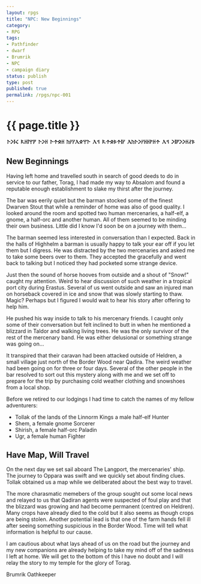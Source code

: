 ```yaml
---
layout: rpgs
title: "NPC: New Beginnings"
category:
- RPG
tags:
- Pathfinder
- dwarf
- Brumrik
- NPC
- campaign diary
status: publish
type: post
published: true
permalink: /rpgs/npc-001
---
```

# {{ page.title }}
<img src="/assets/img/rpgs/runes.png" alt="Dwarven Runes"/>

## New Beginnings

Having left home and travelled south in search of good deeds to do in service to our father, Torag, I had made my way to Absalom and found a reputable enough establishment to slake my thirst after the journey.

The bar was eerily quiet but the barman stocked some of the finest Dwarven Stout that while a reminder of home was also of good quality. I looked around the room and spotted two human mercenaries, a half-elf, a gnome, a half-orc and another human. All of them seemed to be minding their own business. Little did I know I'd soon be on a journey with them...

The barman seemed less interested in conversation than I expected. Back in the halls of Highhelm a barman is usually happy to talk your ear off if you let them but I digress. He was distracted by the two mercenaries and asked me to take some beers over to them. They accepted the gracefully and went back to talking but I noticed they had pocketed some strange device.

Just then the sound of horse hooves from outside and a shout of "Snow!" caught my attention. Weird to hear discussion of such weather in a tropical port city during Erastus. Several of us went outside and saw an injured man on horseback covered in ice and snow that was slowly starting to thaw. Magic? Perhaps but I figured I would wait to hear his story after offering to help him.

He pushed his way inside to talk to his mercenary friends. I caught only some of their conversation but felt inclined to butt in when he mentioned a blizzard in Taldor and walking living trees. He was the only survivor of the rest of the mercenary band. He was either delusional or something strange was going on...

It transpired that their caravan had been attacked outside of Heldren, a small village just north of the Border Wood near Qadira. The weird weather had been going on for three or four days. Several of the other people in the bar resolved to sort out this mystery along with me and we set off to prepare for the trip by purchasing cold weather clothing and snowshoes from a local shop.

Before we retired to our lodgings I had time to catch the names of my fellow adventurers:
- Tollak of the lands of the Linnorm Kings a male half-elf Hunter
- Shem, a female gnome Sorcerer
- Shirish, a female half-orc Paladin
- Ugr, a female human Fighter

## Have Map, Will Travel

On the next day we set sail aboard The Langport, the mercenaries' ship. The journey to Oppara was swift and we quickly set about finding clues. Tollak obtained us a map while we deliberated about the best way to travel.

The more charasmatic memebers of the group sought out some local news and relayed to us that Qadiran agents were suspected of foul play and that the blizzard was growing and had become permanent (centred on Heldren). Many crops have already died to the cold but it also seems as though crops are being stolen. Another potential lead is that one of the farm hands fell ill after seeing something suspicious in the Border Wood. Time will tell what information is helpful to our cause.

I am cautious about what lays ahead of us on the road but the journey and my new companions are already helping to take my mind off of the sadness I left at home. We will get to the bottom of this I have no doubt and I will relay the story to my temple for the glory of Torag.

Brumrik Oathkeeper
